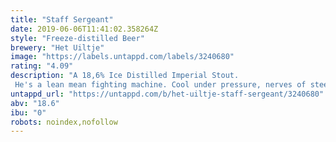 ```yaml
---
title: "Staff Sergeant"
date: 2019-06-06T11:41:02.358264Z
style: "Freeze-distilled Beer"
brewery: "Het Uiltje"
image: "https://labels.untappd.com/labels/3240680"
rating: "4.09"
description: "A 18,6% Ice Distilled Imperial Stout. He's a lean mean fighting machine. Cool under pressure, nerves of steel. an imperial ice-distilled stout with ice in its veins, buffed it up with American and French oak chips. To make our dark soldier's brew more accessible, we even gave it a back-story in the form of peaty Scottish malt and some campfire smoke. But a staff sergeant is a staff sergeant, no matter how human you make him. so, when you sip our stout you don't say hi but attent-hut!! because at 18,6% he can poke your eye out, kid. Dismissed! at ease! or do whatever it is that staff sergeants say."
untappd_url: "https://untappd.com/b/het-uiltje-staff-sergeant/3240680"
abv: "18.6"
ibu: "0"
robots: noindex,nofollow
---
```

